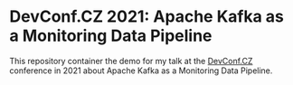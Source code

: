 # DevConf.CZ 2021: Apache Kafka as a Monitoring Data Pipeline

This repository container the demo for my talk at the [DevConf.CZ](https://www.devconf.info/cz/) conference in 2021 about Apache Kafka as a Monitoring Data Pipeline.